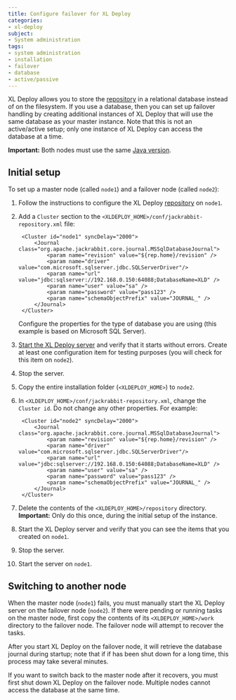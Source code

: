 ```yaml
---
title: Configure failover for XL Deploy
categories:
- xl-deploy
subject:
- System administration
tags:
- system administration
- installation
- failover
- database
- active/passive
---
```


XL Deploy allows you to store the [repository](/xl-deploy/how-to/configure-the-xl-deploy-repository.html#using-a-database) in a relational database instead of on the filesystem. If you use a database, then you can set up failover handling by creating additional instances of XL Deploy that will use the same database as your master instance. Note that this is not an active/active setup; only one instance of XL Deploy can access the database at a time.

**Important:** Both nodes must use the same [Java version](/xl-deploy/concept/requirements-for-installing-xl-deploy.html#server-requirements).

## Initial setup

To set up a master node (called `node1`) and a failover node (called `node2`):

1. Follow the instructions to configure the XL Deploy [repository](/xl-deploy/how-to/configure-the-xl-deploy-repository.html#using-a-database) on `node1`.
2. Add a `Cluster` section to the `<XLDEPLOY_HOME>/conf/jackrabbit-repository.xml` file:

        <Cluster id="node1" syncDelay="2000">
            <Journal class="org.apache.jackrabbit.core.journal.MSSqlDatabaseJournal">
                <param name="revision" value="${rep.home}/revision" />
                <param name="driver" value="com.microsoft.sqlserver.jdbc.SQLServerDriver"/>
                <param name="url" value="jdbc:sqlserver://192.168.0.150:64088;DatabaseName=XLD" />
                <param name="user" value="sa" />
                <param name="password" value="pass123" />
                <param name="schemaObjectPrefix" value="JOURNAL_" />
            </Journal>
        </Cluster>

    Configure the properties for the type of database you are using (this example is based on Microsoft SQL Server).

3. [Start the XL Deploy server](/xl-deploy/how-to/start-xl-deploy.html) and verify that it starts without errors. Create at least one configuration item for testing purposes (you will check for this item on `node2`).
4. Stop the server.
5. Copy the entire installation folder (`<XLDEPLOY_HOME>`) to `node2`.
6. In `<XLDEPLOY_HOME>/conf/jackrabbit-repository.xml`, change the `Cluster id`. Do not change any other properties. For example:

        <Cluster id="node2" syncDelay="2000">
            <Journal class="org.apache.jackrabbit.core.journal.MSSqlDatabaseJournal">
                <param name="revision" value="${rep.home}/revision" />
                <param name="driver" value="com.microsoft.sqlserver.jdbc.SQLServerDriver"/>
                <param name="url" value="jdbc:sqlserver://192.168.0.150:64088;DatabaseName=XLD" />
                <param name="user" value="sa" />
                <param name="password" value="pass123" />
                <param name="schemaObjectPrefix" value="JOURNAL_" />
            </Journal>
        </Cluster>

7. Delete the contents of the `<XLDEPLOY_HOME>/repository` directory. **Important:** Only do this once, during the initial setup of the instance.
8. Start the XL Deploy server and verify that you can see the items that you created on `node1`.
9. Stop the server.
10. Start the server on `node1`.

## Switching to another node

When the master node (`node1`) fails, you must manually start the XL Deploy server on the failover node (`node2`). If there were pending or running tasks on the master node, first copy the contents of its `<XLDEPLOY_HOME>/work` directory to the failover node. The failover node will attempt to recover the tasks.

After you start XL Deploy on the failover node, it will retrieve the database journal during startup; note that if if has been shut down for a long time, this process may take several minutes.

If you want to switch back to the master node after it recovers, you must first shut down XL Deploy on the failover node. Multiple nodes cannot access the database at the same time.
